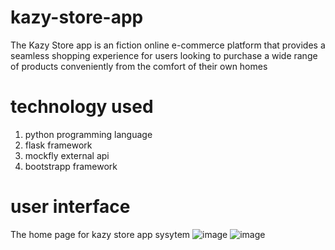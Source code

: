 # kazy-store-app
 The Kazy Store app is an fiction online e-commerce platform that provides a seamless shopping experience for users looking to purchase a wide range of products conveniently from the comfort of their own homes

 # technology used
 1. python programming language
 2. flask framework
 3. mockfly external api
 4. bootstrapp framework

 # user interface
 The home page for kazy store app sysytem
 ![image](https://github.com/kahamdev/kazy-store-app/assets/142098449/59fb99c3-7d1a-4cb2-9f0b-71c642d44e24)
 ![image](https://github.com/kahamdev/kazy-store-app/assets/142098449/755b98c2-7969-4407-b4df-0835f3ec8520)


 

